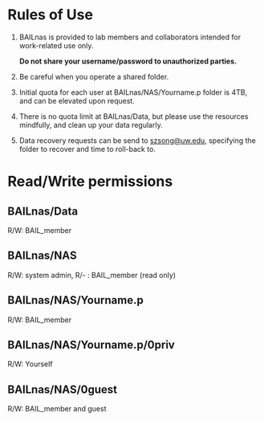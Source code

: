 # Rules of Use

1. BAILnas is provided to lab members and collaborators intended for work-related use only. 

   	**Do not share your username/password to unauthorized parties.**

2. Be careful when you operate a shared folder.

3. Initial quota for each user at BAILnas/NAS/Yourname.p folder is 4TB, and can be elevated upon request.

4. There is no quota limit at BAILnas/Data, but please use the resources mindfully, and clean up your data regularly.

5. Data recovery requests can be send to szsong@uw.edu, specifying the folder to recover and time to roll-back to.

# Read/Write permissions

## BAILnas/Data

R/W: BAIL_member

## BAILnas/NAS

R/W: system admin, R/- : BAIL_member (read only)

## BAILnas/NAS/Yourname.p

R/W: BAIL_member

## BAILnas/NAS/Yourname.p/0priv

R/W: Yourself

## BAILnas/NAS/0guest

R/W: BAIL_member and guest